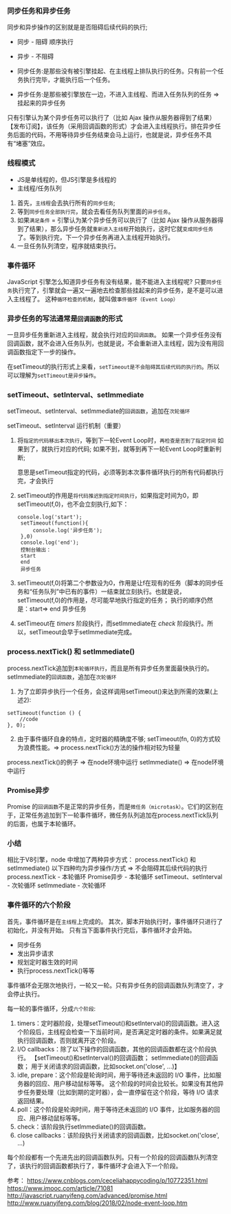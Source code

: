 ### 同步任务和异步任务
同步和异步操作的区别就是是否阻碍后续代码的执行;
- 同步 - 阻碍 顺序执行
- 异步 - 不阻碍  

- 同步任务:是那些没有被引擎挂起、在主线程上排队执行的任务。只有前一个任务执行完毕，才能执行后一个任务。
- 异步任务:是那些被引擎放在一边，不进入主线程、而进入任务队列的任务 => 挂起来的异步任务

只有引擎认为某个异步任务可以执行了（比如 Ajax 操作从服务器得到了结果）【发布订阅】，该任务（采用回调函数的形式）才会进入主线程执行。排在异步任务后面的代码，不用等待异步任务结束会马上运行，也就是说，异步任务不具有“堵塞”效应。


### 线程模式
- JS是单线程的，但JS引擎是多线程的
- 主线程/任务队列

1. 首先，`主线程`会去执行所有的`同步任务`;
2. 等到`同步任务全部执行完`，就会去看任务队列里面的`异步任务`。
3. 如果`满足条件` = 引擎认为某个异步任务可以执行了（比如 Ajax 操作从服务器得到了结果），那么异步任务就`重新进入主线程`开始执行，这时它就`变成同步任务`了。等到执行完，下一个异步任务再进入主线程开始执行。
4. 一旦任务队列清空，程序就结束执行。

### 事件循环
JavaScript 引擎怎么知道异步任务有没有结果，能不能进入主线程呢?
只要`同步任务`执行完了，引擎就会一遍又一遍地去检查那些挂起来的异步任务，是不是可以进入主线程了。
这种`循环检查的机制`，就叫做`事件循环（Event Loop）`

### 异步任务的写法通常是`回调函数`的形式
一旦异步任务重新进入主线程，就会执行对应的`回调函数`。
如果一个异步任务没有回调函数，就不会进入任务队列，也就是说，不会重新进入主线程，因为没有用回调函数指定下一步的操作。


在setTimeout的执行形式上来看，`setTimeout是不会阻碍其后续代码的执行的`。所以可以理解为`setTimeout是异步操作`。


### setTimeout、setInterval、setImmediate
setTimeout、setInterval、setImmediate的`回调函数`，追加在`次轮循环`

setTimeout、setInterval 运行机制（重要）
1. 将`指定的代码移出本次执行`，等到下一轮Event Loop时，`再检查是否到了指定时间`
    如果到了，就执行对应的代码;
    如果不到，就等到再下一轮Event Loop时重新判断;

    意思是setTimeout指定的代码，必须等到本次事件循环执行的所有代码都执行完，才会执行
      
2. setTimeout的作用是`将代码推迟到指定时间执行`，如果指定时间为0，即setTimeout(f,0)，也不会立刻执行,如下：
   ```
   console.log('start');    
    setTimeout(function(){
        console.log('异步任务');
    },0)
    console.log('end');
    控制台输出：
    start
    end
    异步任务
    ```
3. setTimeout(f,0)将第二个参数设为0，作用是让f在现有的任务（脚本的同步任务和“任务队列”中已有的事件）一结束就立刻执行。也就是说，setTimeout(f,0)的作用是，尽可能早地执行指定的任务；
执行的顺序仍然是：start=> end 异步任务

4. setTimeout在 *timers* 阶段执行，而setImmediate在 *check* 阶段执行。所以，setTimeout会早于setImmediate完成。

### process.nextTick()  和 setImmediate()
process.nextTick追加到`本轮循环执行`，而且是所有异步任务里面最快执行的。
setImmediate的`回调函数`，追加在`次轮循环`

1. 为了立即异步执行一个任务，会这样调用setTimeout()来达到所需的效果(上述2):
```
setTimeout(function () {
    //code
}, 0); 
```
2. 由于事件循环自身的特点，定时器的精确度不够;
   setTimeout(fn, 0)的方式较为浪费性能。=> process.nextTick()方法的操作相对较为轻量

 process.nextTick()的例子 => 在node环境中运行
 setImmediate() => 在node环境中运行



### Promise异步
Promise 的`回调函数`不是正常的异步任务，而是`微任务（microtask）`。它们的区别在于，正常任务追加到下一轮事件循环，微任务队列追加在process.nextTick队列的后面，也属于本轮循环。



### 小结
相比于V8引擎，node 中增加了两种异步方式： process.nextTick()  和 setImmediate()
以下四种均为异步操作/方式 => 不会阻碍其后续代码的执行
process.nextTick            - 本轮循环 
Promise异步                 - 本轮循环
setTimeout、setInterval     - 次轮循环
setImmediate                - 次轮循环

### 事件循环的六个阶段
首先，事件循环是在`主线程`上完成的。
其次，脚本开始执行时，事件循环只进行了初始化，并没有开始。
只有当下面事件执行完后，事件循环才会开始。

- 同步任务
- 发出异步请求
- 规划定时器生效的时间
- 执行process.nextTick()等等

事件循环会无限次地执行，一轮又一轮。只有异步任务的回调函数队列清空了，才会停止执行。

每一轮的事件循环，分成`六个阶段`:
1. timers：定时器阶段，处理setTimeout()和setInterval()的回调函数。进入这个阶段后，主线程会检查一下当前时间，是否满足定时器的条件。如果满足就执行回调函数，否则就离开这个阶段。
2. I/O callbacks：除了以下操作的回调函数，其他的回调函数都在这个阶段执行。
    【setTimeout()和setInterval()的回调函数；
      setImmediate()的回调函数；
      用于关闭请求的回调函数，比如socket.on('close', ...)】
3. idle, prepare：这个阶段是轮询时间，用于等待还未返回的 I/O 事件，比如服务器的回应、用户移动鼠标等等。
这个阶段的时间会比较长。如果没有其他异步任务要处理（比如到期的定时器），会一直停留在这个阶段，等待 I/O 请求返回结果。
4. poll：这个阶段是轮询时间，用于等待还未返回的 I/O 事件，比如服务器的回应、用户移动鼠标等等。
5. check：该阶段执行setImmediate()的回调函数。
6. close callbacks：该阶段执行关闭请求的回调函数，比如socket.on('close', ...)

每个阶段都有一个先进先出的回调函数队列。只有一个阶段的回调函数队列清空了，该执行的回调函数都执行了，事件循环才会进入下一个阶段。

    
参考：
https://www.cnblogs.com/ceceliahappycoding/p/10772351.html
https://www.imooc.com/article/71081
http://javascript.ruanyifeng.com/advanced/promise.html
http://www.ruanyifeng.com/blog/2018/02/node-event-loop.htm